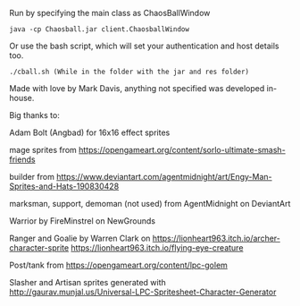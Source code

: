 Run by specifying the main class as ChaosBallWindow

```
java -cp Chaosball.jar client.ChaosballWindow
```

Or use the bash script, which will set your authentication and host details too.
```
./cball.sh (While in the folder with the jar and res folder)
```


Made with love by Mark Davis, anything not specified was developed in-house.

Big thanks to:

Adam Bolt (Angbad) for 16x16 effect sprites

mage sprites from https://opengameart.org/content/sorlo-ultimate-smash-friends

builder from https://www.deviantart.com/agentmidnight/art/Engy-Man-Sprites-and-Hats-190830428

marksman, support, demoman (not used) from AgentMidnight on DeviantArt

Warrior by FireMinstrel on NewGrounds

Ranger and Goalie by Warren Clark on https://lionheart963.itch.io/archer-character-sprite
https://lionheart963.itch.io/flying-eye-creature

Post/tank from https://opengameart.org/content/lpc-golem

Slasher and Artisan sprites generated with http://gaurav.munjal.us/Universal-LPC-Spritesheet-Character-Generator

